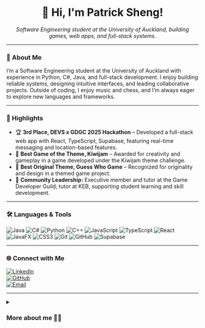 <div align="center">
  <h1>👋 Hi, I'm Patrick Sheng!</h1>
  <p><i>Software Engineering student at the University of Auckland, building games, web apps, and full-stack systems.</i></p>
</div>

---

### 💫 About Me

I’m a Software Engineering student at the University of Auckland with experience in Python, C#, Java, and full-stack development. I enjoy building reliable systems, designing intuitive interfaces, and leading collaborative projects. Outside of coding, I enjoy music and chess, and I’m always eager to explore new languages and frameworks.  

---

### 🌟 Highlights

- 🏆 **3rd Place, DEVS x GDGC 2025 Hackathon** – Developed a full-stack web app with React, TypeScript, Supabase, featuring real-time messaging and location-based features.  
- 🏅 **Best Game of the Theme, Kiwijam** – Awarded for creativity and gameplay in a game developed under the Kiwijam theme challenge.  
- 🏅 **Best Original Theme, Guess Who Game** – Recognized for originality and design in a themed game project.
- 👥 **Community Leadership:** Executive member and tutor at the Game Developer Guild; tutor at KEB, supporting student learning and skill development.



---

### 🛠️ Languages & Tools

![Java](https://img.shields.io/badge/Java-%23ED8B00?style=for-the-badge&logo=openjdk&logoColor=white) 
![C#](https://img.shields.io/badge/C%23-%23239120?style=for-the-badge&logo=sharp&logoColor=white) 
![Python](https://img.shields.io/badge/Python-3670A0?style=for-the-badge&logo=python&logoColor=white) 
![C++](https://img.shields.io/badge/C++-%2300599C?style=for-the-badge&logo=c%2B%2B&logoColor=white) 
![JavaScript](https://img.shields.io/badge/JavaScript-%23323330?style=for-the-badge&logo=javascript&logoColor=white) 
![TypeScript](https://img.shields.io/badge/TypeScript-%23007ACC?style=for-the-badge&logo=typescript&logoColor=white) 
![React](https://img.shields.io/badge/React-%2320232a?style=for-the-badge&logo=react&logoColor=%2361DAFB) 
![JavaFX](https://img.shields.io/badge/JavaFX-007396?style=for-the-badge&logo=java&logoColor=white) 
![CSS3](https://img.shields.io/badge/CSS3-%231572B6?style=for-the-badge&logo=css3&logoColor=white) 
![Git](https://img.shields.io/badge/Git-%23F05033?style=for-the-badge&logo=git&logoColor=white) 
![GitHub](https://img.shields.io/badge/GitHub-%23181717?style=for-the-badge&logo=github&logoColor=white) 
![Supabase](https://img.shields.io/badge/Supabase-%2300F?style=for-the-badge&logo=supabase&logoColor=white) 

---

### 🌐 Connect with Me

[![LinkedIn](https://img.shields.io/badge/LinkedIn-blue?style=for-the-badge&logo=linkedin&logoColor=white)](https://www.linkedin.com/in/patrick-sheng)  
[![GitHub](https://img.shields.io/badge/GitHub-black?style=for-the-badge&logo=github&logoColor=white)](https://github.com/Patrick-Sheng)  
[![Email](https://img.shields.io/badge/Email-red?style=for-the-badge&logo=gmail&logoColor=white)](mailto:sheng.patrick@gmail.com)

---

<details>
<summary><h3>More about me 👨‍💻</h3></summary>

I’ve been programming since I was eight, developing strong problem-solving skills early on through activities like chess and achieving Grade 8 in piano. I value clarity, reliability, and iterative development, preferring small, readable commits and well-tested code. I thrive in collaborative teams where I can lead, share knowledge, and continuously learn new technologies.

</details>
